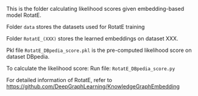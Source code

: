 
This is the folder calculating likelihood scores given embedding-based model RotatE. 

Folder `data`  stores the datasets used for RotatE training

Folder `RotatE_(XXX)` stores the learned embeddings on dataset XXX.

Pkl file `RotatE_DBpedia_score.pkl` is the pre-computed likelihood score on dataset DBpedia.

To calculate the likelihood score:
Run file: `RotatE_DBpedia_score.py`

For detailed information of RotatE, refer to https://github.com/DeepGraphLearning/KnowledgeGraphEmbedding
